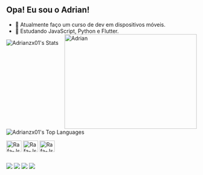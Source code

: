 ## Opa! Eu sou o Adrian!

- 🔭 Atualmente faço um curso de dev em dispositivos móveis.
- 🌱 Estudando JavaScript, Python e Flutter. <img align="right" alt="Adrian" height="250" width="350" src="https://i.pinimg.com/originals/f3/d0/19/f3d019284cfaaf4d093941ecb0a3ea40.gif">
  
![Adrianzx01's Stats](https://github-readme-stats.vercel.app/api?username=Adrianzx01&theme=midnight-purple&show_icons=true&hide_border=true&count_private=true)

![Adrianzx01's Top Languages](https://github-readme-stats.vercel.app/api/top-langs/?username=Adrianzx01&theme=midnight-purple&show_icons=true&hide_border=true&layout=compact)

<div>
<img align="center" alt="Rafa-Js" height="30" width="40" src="https://cdn.jsdelivr.net/gh/devicons/devicon@latest/icons/javascript/javascript-original.svg" /> <img align="center" alt="Rafa-Js" height="30" width="40" src="https://cdn.jsdelivr.net/gh/devicons/devicon@latest/icons/python/python-original.svg" /> <img align="center" alt="Rafa-Js" height="30" width="40" src="https://cdn.jsdelivr.net/gh/devicons/devicon@latest/icons/flutter/flutter-original.svg" />
</div>

##
<div>
<a href = "mailto:aueweua@gmail.com"><img src="https://img.shields.io/badge/-Gmail-%23333?style=for-the-badge&logo=gmail&logoColor=white" target="_blank"></a>
<a href="https://www.instagram.com/auew._" target="_blank"><img src="https://img.shields.io/badge/-Instagram-%23E4405F?style=for-the-badge&logo=instagram&logoColor=white" target="_blank"></a>
<a href="https://x.com/rckyzen" target="_blank"><img src="https://img.shields.io/badge/Twitter-1DA1F2?style=for-the-badge&logo=twitter&logoColor=white" target="_blank"></a>
<a href="https://www.linkedin.com/in/adriansilvazx" target="_blank"><img src="https://img.shields.io/badge/-LinkedIn-%230077B5?style=for-the-badge&logo=linkedin&logoColor=white" target="_blank"></a>
</div>
